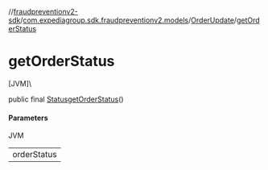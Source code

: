 //[fraudpreventionv2-sdk](../../../index.md)/[com.expediagroup.sdk.fraudpreventionv2.models](../index.md)/[OrderUpdate](index.md)/[getOrderStatus](get-order-status.md)

# getOrderStatus

[JVM]\

public final [Status](../-status/index.md)[getOrderStatus](get-order-status.md)()

#### Parameters

JVM

| |
|---|
| orderStatus |
